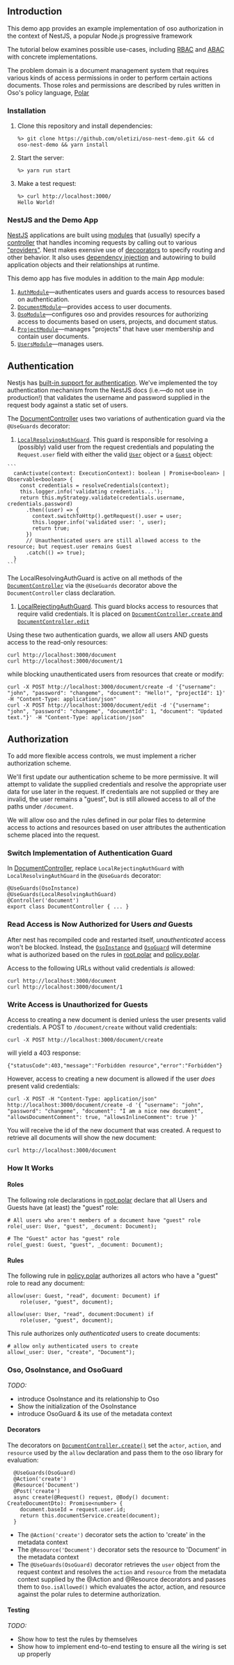 ## Introduction

This demo app provides an example implementation of oso authorization in the context of NestJS, a popular
Node.js progressive framework

The tutorial below examines possible use-cases, including [RBAC](https://docs.osohq.com/using/examples/rbac.html) and 
[ABAC](https://docs.osohq.com/using/examples/abac.html) with concrete implementations.

The problem domain is a document management system that requires various kinds of access permissions in order to perform
certain actions documents. Those roles and permissions are described by rules written in Oso's policy language, 
[Polar](https://docs.osohq.com/using/polar-syntax.html) 

### Installation

1. Clone this repository and install dependencies:
    ```
    %> git clone https://github.com/oletizi/oso-nest-demo.git && cd oso-nest-demo && yarn install
    ```
    
1. Start the server:
    ```
    %> yarn run start
    ```
   
1. Make a test request:
    ```
    %> curl http://localhost:3000/
    Hello World!
    ```

### NestJS and the Demo App

[NestJS](https://docs.nestjs.com/) applications are built using [modules](https://docs.nestjs.com/modules) that (usually) 
specify a [controller](https://docs.nestjs.com/controllers) that handles incoming requests by calling out to various
["providers"](https://docs.nestjs.com/providers). Nest makes exensive use of [decoorators](https://docs.nestjs.com/custom-decorators)
to specify routing and other behavior. It also uses [dependency injection](https://docs.nestjs.com/fundamentals/custom-providers) 
and autowiring to build application objects and their relationships at runtime.

This demo app has five modules in addition to the main App module:

  1. [`AuthModule`](./src/auth/)&mdash;authenticates users and guards access to resources based on authentication.
  1. [`DocumentModule`](./src/document/)&mdash;provides access to user documents.
  1. [`OsoModule`](./src/oso/)&mdash;configures oso and provides resources for authorizing access to documents based on 
  users, projects, and document status.
  1. [`ProjectModule`](./src/project/)&mdash;manages "projects" that have user membership and contain user documents.  
  1. [`UsersModule`](./src/users/)&mdash;manages users.

## Authentication

Nestjs has [built-in support for authentication](https://docs.nestjs.com/techniques/authentication). We've implemented
the toy authentication mechanism from the NestJS docs (i.e.&mdash;do not use in production!) that validates the username 
and password supplied in the request body against a static set of users.

The [DocumentController](./src/document/document.controller.ts) uses two variations of authentication guard via the
`@UseGuards` decorator:

  1. [`LocalResolvingAuthGuard`](src/auth/local-auth.guard.ts). This guard is responsible for resolving a (possibly) valid
  user from the request credentials and populating the `Request.user` field with either the valid [`User`](src/users/entity/user.ts)
  object or a [`Guest`](src/users/entity/guest.ts) object:
  
    ```
      canActivate(context: ExecutionContext): boolean | Promise<boolean> | Observable<boolean> {
        const credentials = resolveCredentials(context);
        this.logger.info('validating credentials...');
        return this.myStrategy.validate(credentials.username, credentials.password)
          .then((user) => {
            context.switchToHttp().getRequest().user = user;
            this.logger.info('validated user: ', user);
            return true;
          })
          // Unauthenticated users are still allowed access to the resource; but request.user remains Guest
          .catch(() => true);
      }
    ```
    
  The LocalResolvingAuthGuard is active on all methods of the [`DocumentController`](src/document/document.controller.ts)
  via the `@UseGuards` decorator above the `DocumentController` class declaration.
  
  1. [LocalRejectingAuthGuard](src/auth/local-auth.guard.ts). This guard blocks access to resources that require
  valid credentials. It is placed on [`DocumentController.create` and `DocumentController.edit`](src/document/document.controller.ts)

Using these two authentication guards, we allow all users AND guests access to the read-only resources:

    curl http://localhost:3000/document
    curl http://localhost:3000/document/1

while blocking unauthenticated users from resources that create or modify:

    curl -X POST http://localhost:3000/document/create -d '{"username": "john", "password": "changeme", "document": "Hello!", "projectId": 1}' -H "Content-Type: application/json" 
    curl -X POST http://localhost:3000/document/edit -d '{"username": "john", "password": "changeme", "documentId": 1, "document": "Updated text."}' -H "Content-Type: application/json"

## Authorization

To add more flexible access controls, we must implement a richer authorization scheme.

We'll first update our authentication scheme to be more permissive. It will attempt to validate the supplied
credentials and resolve the appropriate user data for use later in the request. If credentials are not supplied or they
are invalid, the user remains a "guest", but is still allowed access to all of the paths under `/document`.

We will allow oso and the rules defined in our polar files to determine access to actions and resources based on user
attributes the authentication scheme placed into the request. 

### Switch Implementation of Authentication Guard

In [DocumentController](./src/document/document.controller.ts), replace `LocalRejectingAuthGuard` with 
`LocalResolvingAuthGuard` in the `@UseGuards` decorator:

    @UseGuards(OsoInstance)
    @UseGuards(LocalResolvingAuthGuard)
    @Controller('document')
    export class DocumentController { ... }

### Read Access is Now Authorized for Users *and* Guests

After nest has recompiled code and restarted itself, _unauthenticated_ access won't be blocked. Instead, the
[`OsoInstance`](./src/oso/oso-instance.ts) and [`OsoGuard`](./src/oso/oso.guard.ts) will determine what is authorized 
based on the rules in [root.polar](./src/oso/root.polar) and [policy.polar](./src/oso/policy.polar). 

Access to the following URLs without valid credentials *is* allowed:

    curl http://localhost:3000/document
    curl http://localhost:3000/document/1

### Write Access is Unauthorized for Guests

Access to creating a new document is denied unless the user presents valid credentials. A POST to 
`/document/create` without valid credentials:

    curl -X POST http://localhost:3000/document/create
    
will yield a 403 response:

    {"statusCode":403,"message":"Forbidden resource","error":"Forbidden"}

However, access to creating a new document is allowed if the user *does* present valid credentials:

    curl -X POST -H "Content-Type: application/json" http://localhost:3000/document/create -d '{ "username": "john", "password": "changeme", "document": "I am a nice new document", "allowsDocumentComment": true, "allowsInlineComment": true }'   

You will receive the id of the new document that was created. A request to retrieve all documents will show the new
document:

    curl http://localhost:3000/document

### How It Works

#### Roles

The following role declarations in [root.polar](./src/oso/root.polar) declare that all Users and Guests have (at least) 
the "guest" role:
 
    # All users who aren't members of a document have "guest" role
    role(_user: User, "guest", _document: Document);
    
    # The "Guest" actor has "guest" role
    role(_guest: Guest, "guest", _document: Document);
    
#### Rules

The following rule in [policy.polar](.src/oso/policy.polar) authorizes all actors who have a "guest" role to read any
document:

    allow(user: Guest, "read", document: Document) if
        role(user, "guest", document);
    
    allow(user: User, "read", document:Document) if
        role(user, "guest", document);

This rule authorizes only _authenticated_ users to create documents: 

    # allow only authenticated users to create
    allow(_user: User, "create", "Document");
    
### Oso, OsoInstance, and OsoGuard
_TODO:_
* introduce OsoInstance and its relationship to Oso
* Show the initialization of the OsoInstance
* introduce OsoGuard & its use of the metadata context

#### Decorators

The decorators on [`DocumentController.create()`](./src/document/document.controller.ts) set the `actor`, `action`, and
`resource` used by the `allow` declaration and pass them to the oso library for evaluation:

      @UseGuards(OsoGuard)
      @Action('create')
      @Resource('Document')
      @Post('create')
      async create(@Request() request, @Body() document: CreateDocumentDto): Promise<number> {
        document.baseId = request.user.id;
        return this.documentService.create(document);
      }

* The `@Action('create')` decorator sets the action to 'create' in the metadata context
* The `@Resource('Document')` decorator sets the resource to 'Document' in the metadata context
* The `@UseGuards(OsoGuard)` decorator retrieves the `user` object from the request context and resolves the `action` 
  and `resource` from the metadata context supplied by the @Action and @Resource decorators and passes them to
  `Oso.isAllowed()` which evaluates the actor, action, and resource against the polar rules to determine authorization.
  
#### Testing

_TODO:_
* Show how to test the rules by themselves
* Show how to implement end-to-end testing to ensure all the wiring is set up properly
